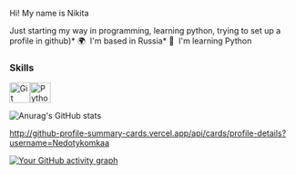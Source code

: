 Hi! My name is Nikita

Just starting my way in programming, learning python, trying to set up a profile in github)* 🌍  I'm based in Russia* 🧠  I'm learning Python

### Skills


<p align="left">
<a href="https://git-scm.com/" target="_blank" rel="noreferrer"><img src="https://raw.githubusercontent.com/danielcranney/readme-generator/main/public/icons/skills/git-colored.svg" width="36" height="36" alt="Git" /></a><a href="https://www.python.org/" target="_blank" rel="noreferrer"><img src="https://raw.githubusercontent.com/danielcranney/readme-generator/main/public/icons/skills/python-colored.svg" width="36" height="36" alt="Python" /></a></p>

![Anurag's GitHub stats](https://github-readme-stats.vercel.app/api?username=Nedotykomkaa&show_icons=true&theme=cobalt)

http://github-profile-summary-cards.vercel.app/api/cards/profile-details?username=Nedotykomkaa

[![Your GitHub activity graph](https://github-readme-activity-graph.vercel.app/graph?username=Nedotykomkaa&theme=dracula)](https://github.com/ashutosh00710/github-readme-activity-graph)
